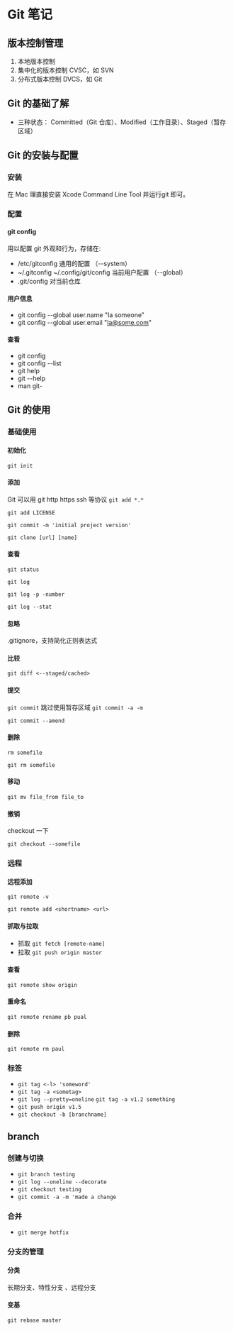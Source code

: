 # Git 笔记

## 版本控制管理
1. 本地版本控制
2. 集中化的版本控制 CVSC，如 SVN
3. 分布式版本控制 DVCS，如 Git

## Git 的基础了解
* 三种状态： Committed（Git 仓库）、Modified（工作目录）、Staged（暂存区域）

## Git 的安装与配置
### 安装
在 Mac 理直接安装 Xcode Command Line Tool 并运行git 即可。
### 配置

#### git config 
用以配置 git 外观和行为，存储在:
* /etc/gitconfig 通用的配置 （--system）
* ~/.gitconfig ~/.config/git/config 当前用户配置 （--global）
* .git/config 对当前仓库

#### 用户信息
* git config --global user.name "Ia someone"
* git config --global user.email "Ia@some.com"

#### 查看
* git config <key>
* git config --list
* git help <verb>
* git <verb> --help
* man git-<verb>

## Git 的使用
### 基础使用
#### 初始化
`git init`
#### 添加 
Git 可以用 git http https ssh 等协议
`git add *.*`

`git add LICENSE`

`git commit -m 'initial project version'`

`git clone [url] [name]`

#### 查看
`git status`

`git log`

`git log -p -number`

`git log --stat`

#### 忽略
.gitignore，支持简化正则表达式

#### 比较
`git diff <--staged/cached>`

#### 提交
`git commit`
跳过使用暂存区域
`git commit -a -m`

`git commit --amend`
#### 删除
`rm somefile`

`git rm somefile`
#### 移动
`git mv file_from file_to`

#### 撤销
checkout 一下

`git checkout --somefile`

### 远程
#### 远程添加
`git remote -v`


`git remote add <shortname> <url>`

#### 抓取与拉取
* 抓取
`git fetch [remote-name]`
* 拉取
`git push origin master`
#### 查看
`git remote show origin`

#### 重命名
`git remote rename pb pual`

#### 删除
`git remote rm paul`

### 标签
* `git tag <-l> 'someword'`
* `git tag -a <sometag>`
* `git log --pretty=oneline` `git tag -a v1.2 something`
* `git push origin v1.5`
* `git checkout -b [branchname]`

## branch
### 创建与切换
* `git branch testing`
* `git log --oneline --decorate`
* `git checkout testing`
* `git commit -a -m 'made a change`

### 合并
* `git merge hotfix`

### 分支的管理
#### 分类 
长期分支、特性分支 、远程分支

#### 变基
`git rebase master`
